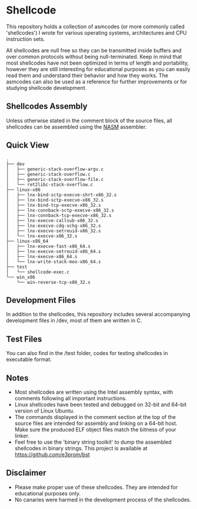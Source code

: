 # Shellcode
This repository holds a collection of asmcodes (or more commonly called 'shellcodes') I wrote for various operating systems, architectures and CPU instruction sets.

All shellcodes are null free so they can be transmitted inside buffers and over common protocols without being null-terminated. Keep in mind that most shellcodes have not been optimized in terms of length and portability, however they are still interesting for educational purposes as you can easily read them and understand their behavior and how they works. The asmcodes can also be used as a reference for further improvements or for studying shellcode development.

## Shellcodes Assembly
Unless otherwise stated in the comment block of the source files, all shellcodes can be assembled using the [NASM](http://www.nasm.us) assembler.

## Quick View
```
.
├── dev
│   ├── generic-stack-overflow-argv.c
│   ├── generic-stack-overflow.c
│   ├── generic-stack-overflow-file.c
│   └── ret2libc-stack-overflow.c
├── linux-x86
│   ├── lnx-bind-sctp-execve-shrt-x86_32.s
│   ├── lnx-bind-sctp-execve-x86_32.s
│   ├── lnx-bind-tcp-execve-x86_32.s
│   ├── lnx-connback-sctp-execve-x86_32.s
│   ├── lnx-connback-tcp-execve-x86_32.s
│   ├── lnx-execve-callsub-x86_32.s
│   ├── lnx-execve-cdq-xchg-x86_32.s
│   ├── lnx-execve-setreuid-x86_32.s
│   └── lnx-execve-x86_32.s
├── linux-x86_64
│   ├── lnx-execve-fast-x86_64.s
│   ├── lnx-execve-setreuid-x86_64.s
│   ├── lnx-execve-x86_64.s
│   └── lnx-write-stack-moo-x86_64.s
├── test
│   └── shellcode-exec.c
└── win_x86
    └── win-reverse-tcp-x86_32.s
```

## Development Files
In addition to the shellcodes, this repository includes several accompanying development files in /dev, most of them are written in C.

## Test Files
You can also find in the /test folder, codes for testing shellcodes in executable format.

## Notes
 * Most shellcodes are written using the Intel assembly syntax, with comments following all important instructions.
 * Linux shellcodes have been tested and debugged on 32-bit and 64-bit version of Linux Ubuntu.
 * The commands displayed in the comment section at the top of the source files are intended for assembly
   and linking on a 64-bit host. Make sure the produced ELF object files match the bitness of your linker.
 * Feel free to use the 'binary string toolkit' to dump the assembled shellcodes in binary strings. This project is available at https://github.com/e3prom/bst

## Disclaimer
 * Please make proper use of these shellcodes. They are intended for educational purposes only.
 * No canaries were harmed in the development process of the shellcodes.
